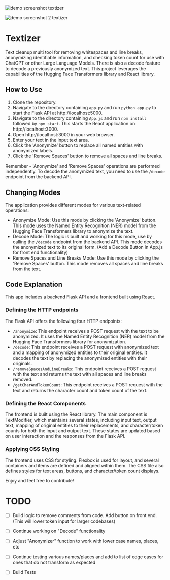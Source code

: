 ![demo screenshot textizer](https://github.com/JeremiahPetersen/Textizer/assets/118206017/f28c681a-6c1c-4d29-985e-fa2f4cf94a32)

![demo screenshot 2 textizer](https://github.com/JeremiahPetersen/Textizer/assets/118206017/c9d23c47-acf9-42c8-8b62-b3ccdfd8297f)


# Textizer
Text cleanup multi tool for removing whitespaces and line breaks, anonymizing identifiable information, and checking token count for use with ChatGPT or other Large Language Models.  There is also a decode feature to decode a previously anonymized text.  This project leverages the capabilities of the Hugging Face Transformers library and React library.

## How to Use

1. Clone the repository.
2. Navigate to the directory containing `app.py` and run `python app.py` to start the Flask API at http://localhost:5000.
3. Navigate to the directory containing `App.js` and run `npm install` followed by `npm start`. This starts the React application on http://localhost:3000.
4. Open http://localhost:3000 in your web browser.
5. Enter your text in the input text area.
6. Click the 'Anonymize' button to replace all named entities with anonymized labels.
7. Click the 'Remove Spaces' button to remove all spaces and line breaks.

Remember - 'Anonymize' and 'Remove Spaces' operations are performed independently. To decode the anonymized text, you need to use the `/decode` endpoint from the backend API.

## Changing Modes

The application provides different modes for various text-related operations:

- Anonymize Mode: Use this mode by clicking the 'Anonymize' button. This mode uses the Named Entity Recognition (NER) model from the Hugging Face Transformers library to anonymize the text.
- Decode Mode: The logic is built and working for this mode, use by calling the `/decode` endpoint from the backend API. This mode decodes the anonymized text to its original form.  (Add a Decode Button in App.js for front end functionality)
- Remove Spaces and Line Breaks Mode: Use this mode by clicking the 'Remove Spaces' button. This mode removes all spaces and line breaks from the text.

## Code Explanation

This app includes a backend Flask API and a frontend built using React.

### Defining the HTTP endpoints

The Flask API offers the following four HTTP endpoints:

- `/anonymize`: This endpoint receives a POST request with the text to be anonymized. It uses the Named Entity Recognition (NER) model from the Hugging Face Transformers library for anonymization.
- `/decode`: This endpoint receives a POST request with anonymized text and a mapping of anonymized entities to their original entities. It decodes the text by replacing the anonymized entities with their originals.
- `/removeSpacesAndLineBreaks`: This endpoint receives a POST request with the text and returns the text with all spaces and line breaks removed.
- `/getCharAndTokenCount`: This endpoint receives a POST request with the text and returns the character count and token count of the text.

### Defining the React Components

The frontend is built using the React library. The main component is TextModifier, which maintains several states, including input text, output text, mapping of original entities to their replacements, and character/token counts for both the input and output text. These states are updated based on user interaction and the responses from the Flask API.

### Applying CSS Styling

The frontend uses CSS for styling. Flexbox is used for layout, and several containers and items are defined and aligned within them. The CSS file also defines styles for text areas, buttons, and character/token count displays.

Enjoy and feel free to contribute!

# TODO

- [ ] Build logic to remove comments from code.  Add button on front end. (This will lower token input for larger codebases)
- [ ] Continue working on "Decode" functionality
- [ ] Adjust "Anonymizer" function to work with lower case names, places, etc
- [ ] Continue testing various names/places and add to list of edge cases for ones that do not transform as expected
- [ ] Build Tests

